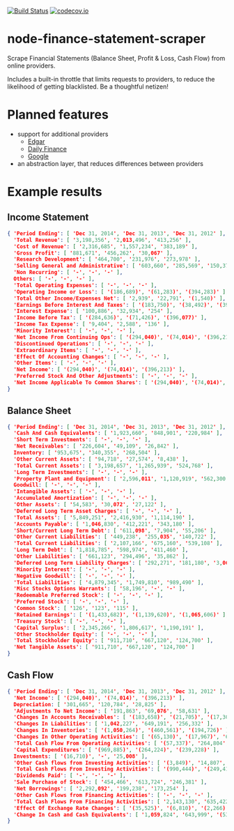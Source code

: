[![Build Status](https://travis-ci.org/msimerson/node-finance-statement-scraper.svg?branch=master)](https://travis-ci.org/msimerson/node-finance-statement-scraper)
[![codecov.io](https://codecov.io/github/msimerson/node-finance-statement-scraper/coverage.svg?branch=master)](https://codecov.io/github/msimerson/node-finance-statement-scraper?branch=master)


# node-finance-statement-scraper

Scrape Financial Statements (Balance Sheet, Profit & Loss, Cash Flow) from online providers.

Includes a built-in throttle that limits requests to providers, to reduce the likelihood of getting blacklisted. Be a thoughtful netizen!

# Planned features

* support for additional providers
    * [Edgar](https://www.sec.gov/edgar/searchedgar/webusers.htm)
    * [Daily Finance](http://www.dailyfinance.com)
    * [Google](https://www.google.com/finance)
* an abstraction layer, that reduces differences between providers

# Example results

## Income Statement

```json
{ 'Period Ending': [ 'Dec 31, 2014', 'Dec 31, 2013', 'Dec 31, 2012' ],
  'Total Revenue': [ '3,198,356', '2,013,496', '413,256' ],
  'Cost of Revenue': [ '2,316,685', '1,557,234', '383,189' ],
  'Gross Profit': [ '881,671', '456,262', '30,067' ],
  'Research Development': [ '464,700', '231,976', '273,978' ],
  'Selling General and Administrative': [ '603,660', '285,569', '150,372' ],
  'Non Recurring': [ '-', '-', '-' ],
  Others: [ '-', '-', '-' ],
  'Total Operating Expenses': [ '-', '-', '-' ],
  'Operating Income or Loss': [ '(186,689)', '(61,283)', '(394,283)' ],
  'Total Other Income/Expenses Net': [ '2,939', '22,791', '(1,540)' ],
  'Earnings Before Interest And Taxes': [ '(183,750)', '(38,492)', '(395,823)' ],
  'Interest Expense': [ '100,886', '32,934', '254' ],
  'Income Before Tax': [ '(284,636)', '(71,426)', '(396,077)' ],
  'Income Tax Expense': [ '9,404', '2,588', '136' ],
  'Minority Interest': [ '-', '-', '-' ],
  'Net Income From Continuing Ops': [ '(294,040)', '(74,014)', '(396,213)' ],
  'Discontinued Operations': [ '-', '-', '-' ],
  'Extraordinary Items': [ '-', '-', '-' ],
  'Effect Of Accounting Changes': [ '-', '-', '-' ],
  'Other Items': [ '-', '-', '-' ],
  'Net Income': [ '(294,040)', '(74,014)', '(396,213)' ],
  'Preferred Stock And Other Adjustments': [ '-', '-', '-' ],
  'Net Income Applicable To Common Shares': [ '(294,040)', '(74,014)', '(396,213)' ]
}
```

## Balance Sheet

```json
{ 'Period Ending': [ 'Dec 31, 2014', 'Dec 31, 2013', 'Dec 31, 2012' ],
  'Cash And Cash Equivalents': [ '1,923,660', '848,901', '220,984' ],
  'Short Term Investments': [ '-', '-', '-' ],
  'Net Receivables': [ '226,604', '49,109', '26,842' ],
  Inventory: [ '953,675', '340,355', '268,504' ],
  'Other Current Assets': [ '94,718', '27,574', '8,438' ],
  'Total Current Assets': [ '3,198,657', '1,265,939', '524,768' ],
  'Long Term Investments': [ '-', '-', '-' ],
  'Property Plant and Equipment': [ '2,596,011', '1,120,919', '562,300' ],
  Goodwill: [ '-', '-', '-' ],
  'Intangible Assets': [ '-', '-', '-' ],
  'Accumulated Amortization': [ '-', '-', '-' ],
  'Other Assets': [ '54,583', '30,072', '27,122' ],
  'Deferred Long Term Asset Charges': [ '-', '-', '-' ],
  'Total Assets': [ '5,849,251', '2,416,930', '1,114,190' ],
  'Accounts Payable': [ '1,046,830', '412,221', '343,180' ],
  'Short/Current Long Term Debt': [ '611,098', '7,904', '55,206' ],
  'Other Current Liabilities': [ '449,238', '255,035', '140,722' ],
  'Total Current Liabilities': [ '2,107,166', '675,160', '539,108' ],
  'Long Term Debt': [ '1,818,785', '598,974', '411,460' ],
  'Other Liabilities': [ '661,123', '294,496', '35,862' ],
  'Deferred Long Term Liability Charges': [ '292,271', '181,180', '3,060' ],
  'Minority Interest': [ '-', '-', '-' ],
  'Negative Goodwill': [ '-', '-', '-' ],
  'Total Liabilities': [ '4,879,345', '1,749,810', '989,490' ],
  'Misc Stocks Options Warrants': [ '58,196', '-', '-' ],
  'Redeemable Preferred Stock': [ '-', '-', '-' ],
  'Preferred Stock': [ '-', '-', '-' ],
  'Common Stock': [ '126', '123', '115' ],
  'Retained Earnings': [ '(1,433,682)', '(1,139,620)', '(1,065,606)' ],
  'Treasury Stock': [ '-', '-', '-' ],
  'Capital Surplus': [ '2,345,266', '1,806,617', '1,190,191' ],
  'Other Stockholder Equity': [ '-', '-', '-' ],
  'Total Stockholder Equity': [ '911,710', '667,120', '124,700' ],
  'Net Tangible Assets': [ '911,710', '667,120', '124,700' ]
}
```

## Cash Flow

```json
{ 'Period Ending': [ 'Dec 31, 2014', 'Dec 31, 2013', 'Dec 31, 2012' ],
  'Net Income': [ '(294,040)', '(74,014)', '(396,213)' ],
  Depreciation: [ '301,665', '120,784', '28,825' ],
  'Adjustments To Net Income': [ '191,863', '69,076', '58,631' ],
  'Changes In Accounts Receivables': [ '(183,658)', '(21,705)', '(17,303)' ],
  'Changes In Liabilities': [ '1,042,227', '649,191', '256,332' ],
  'Changes In Inventories': [ '(1,050,264)', '(460,561)', '(194,726)' ],
  'Changes In Other Operating Activities': [ '(65,130)', '(17,967)', '639' ],
  'Total Cash Flow From Operating Activities': [ '(57,337)', '264,804', '(263,815)' ],
  'Capital Expenditures': [ '(969,885)', '(264,224)', '(239,228)' ],
  Investments: [ '(16,710)', '-', '25,008' ],
  'Other Cash flows from Investing Activities': [ '(3,849)', '14,807', '7,290' ],
  'Total Cash Flows From Investing Activities': [ '(990,444)', '(249,417)', '(206,930)' ],
  'Dividends Paid': [ '-', '-', '-' ],
  'Sale Purchase of Stock': [ '454,466', '613,724', '246,381' ],
  'Net Borrowings': [ '2,292,092', '199,238', '173,254' ],
  'Other Cash Flows from Financing Activities': [ '-', '-', '-' ],
  'Total Cash Flows From Financing Activities': [ '2,143,130', '635,422', '419,635' ],
  'Effect Of Exchange Rate Changes': [ '(35,525)', '(6,810)', '(2,266)' ],
  'Change In Cash and Cash Equivalents': [ '1,059,824', '643,999', '(53,376)' ]
}
```

